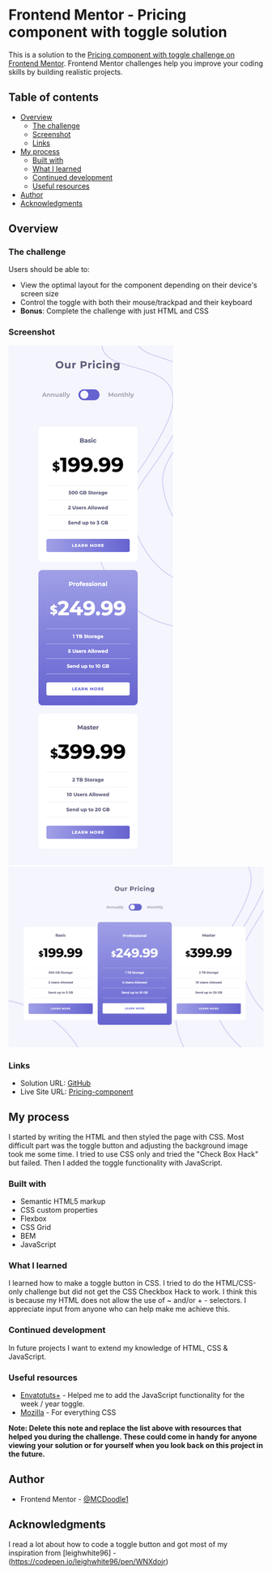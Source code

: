 # Frontend Mentor - Pricing component with toggle solution

This is a solution to the [Pricing component with toggle challenge on Frontend Mentor](https://www.frontendmentor.io/challenges/pricing-component-with-toggle-8vPwRMIC). Frontend Mentor challenges help you improve your coding skills by building realistic projects. 

## Table of contents

- [Overview](#overview)
  - [The challenge](#the-challenge)
  - [Screenshot](#screenshot)
  - [Links](#links)
- [My process](#my-process)
  - [Built with](#built-with)
  - [What I learned](#what-i-learned)
  - [Continued development](#continued-development)
  - [Useful resources](#useful-resources)
- [Author](#author)
- [Acknowledgments](#acknowledgments)


## Overview

### The challenge

Users should be able to:

- View the optimal layout for the component depending on their device's screen size
- Control the toggle with both their mouse/trackpad and their keyboard
- **Bonus**: Complete the challenge with just HTML and CSS

### Screenshot

![Screenshot Mobile Version](./images/PricingComponentMobile.png)
![Screenshot Desktop Version](./images/PricingComponentDesktop.png)

### Links

- Solution URL: [GitHub](https://github.com/MCDoodle1/Pricing-component)
- Live Site URL: [Pricing-component](https://mcdoodle1.github.io/Pricing-component/)

## My process

I started by writing the HTML and then styled the page with CSS. Most difficult part was the toggle button and adjusting the background image took me some time. 
I tried to use CSS only and tried the "Check Box Hack" but failed. Then I added the toggle functionality with JavaScript.


### Built with

- Semantic HTML5 markup
- CSS custom properties
- Flexbox
- CSS Grid
- BEM
- JavaScript


### What I learned

I learned how to make a toggle button in CSS. I tried to do the HTML/CSS-only challenge but did not get the CSS Checkbox Hack to work. I think this is because my HTML does not allow the use of ~ and/or + - selectors.
I appreciate input from anyone who can help make me achieve this.


### Continued development

In future projects I want to extend my knowledge of HTML, CSS & JavaScript. 


### Useful resources

- [Envatotuts+](https://webdesign.tutsplus.com/tutorials/pricing-table-with-monthly-yearly-css-toggle-switch--cms-93335) - Helped me to add the JavaScript functionality for the week / year toggle.
- [Mozilla](https://developer.mozilla.org/en-US/) - For everything CSS

**Note: Delete this note and replace the list above with resources that helped you during the challenge. These could come in handy for anyone viewing your solution or for yourself when you look back on this project in the future.**

## Author

- Frontend Mentor - [@MCDoodle1](https://www.frontendmentor.io/profile/MCDoodle1)


## Acknowledgments

I read a lot about how to code a toggle button and got most of my inspiration from [leighwhite96] - (https://codepen.io/leighwhite96/pen/WNXdojr)

